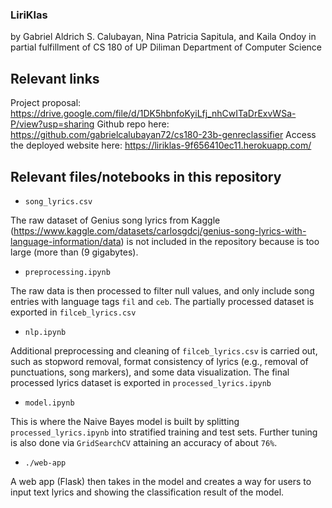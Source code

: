 ### LiriKlas
by Gabriel Aldrich S. Calubayan, Nina Patricia Sapitula, and Kaila Ondoy in partial fulfillment of CS 180 of UP Diliman Department of Computer Science

## Relevant links
Project proposal: https://drive.google.com/file/d/1DK5hbnfoKyiLfj_nhCwITaDrExvWSa-P/view?usp=sharing
Github repo here: https://github.com/gabrielcalubayan72/cs180-23b-genreclassifier
Access the deployed website here: https://liriklas-9f656410ec11.herokuapp.com/

## Relevant files/notebooks  in this repository
* `song_lyrics.csv`

The raw dataset of Genius song lyrics from Kaggle (https://www.kaggle.com/datasets/carlosgdcj/genius-song-lyrics-with-language-information/data) is not included in the repository because is too large (more than (9 gigabytes).

* `preprocessing.ipynb`

The raw data is then processed to filter null values, and only include song entries with language tags `fil` and `ceb`. The partially processed dataset is exported in `filceb_lyrics.csv`

* `nlp.ipynb`

Additional preprocessing and cleaning of `filceb_lyrics.csv` is carried out, such as stopword removal, format consistency of lyrics (e.g., removal of punctuations, song markers), and some data visualization. The final processed lyrics dataset is exported in `processed_lyrics.ipynb`

* `model.ipynb`

This is where the Naive Bayes model is built by splitting `processed_lyrics.ipynb` into stratified training and test sets. Further tuning is also done via `GridSearchCV` attaining an accuracy of about `76%`. 

* `./web-app`

A web app (Flask) then takes  in the model and creates a way for users to input text lyrics and showing the classification result of the model.
